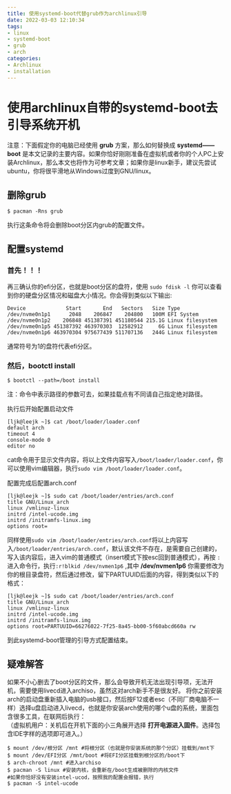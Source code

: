 ```yaml
---
title: 使用systemd-boot代替grub作为archlinux引导
date: 2022-03-03 12:10:34
tags:
- linux
- systemd-boot
- grub
- arch
categories:
- Archlinux
- installation
---
```


# 使用archlinux自带的systemd-boot去引导系统开机
注意：下面假定你的电脑已经使用 __grub__ 方案，那么如何替换成 __systemd——boot__ 是本文记录的主要内容。如果你恰好刚刚准备在虚拟机或者你的个人PC上安装Archlinux，那么本文也将作为可参考文章；如果你是linux新手，建议先尝试ubuntu，你将很平滑地从Windows过度到GNU/linux。

## 删除grub
```shell
$ pacman -Rns grub
```
执行这条命令将会删除boot分区内grub的配置文件。
## 配置systemd
### 首先！！！
再三确认你的efi分区，也就是boot分区的盘符，使用 `sudo fdisk -l` 你可以查看到你的硬盘分区情况和磁盘大小情况。你会得到类似以下输出:
```shell
Device             Start       End   Sectors   Size Type
/dev/nvme0n1p1      2048    206847    204800   100M EFI System
/dev/nvme0n1p2    206848 451387391 451180544 215.1G Linux filesystem
/dev/nvme0n1p5 451387392 463970303  12582912     6G Linux filesystem
/dev/nvme0n1p6 463970304 975677439 511707136   244G Linux filesystem
```
通常符号为1的盘符代表efi分区。
### 然后，bootctl install
```shell
$ bootctl --path=/boot install
```
注：命令中表示路径的参数可去，如果挂载点有不同请自己指定绝对路径。  

执行后开始配置启动文件
```shell
[ljk@leejk ~]$ cat /boot/loader/loader.conf
default arch
timeout 4
console-mode 0
editor no
```
cat命令用于显示文件内容，将以上文件内容写入`/boot/loader/loader.conf`，你可以使用vim编辑器，执行`sudo vim /boot/loader/loader.conf`。  

配置完成后配置arch.conf
```shell
[ljk@leejk ~]$ sudo cat /boot/loader/entries/arch.conf
title GNU/Linux_arch
linux /vmlinuz-linux
initrd /intel-ucode.img
initrd /initramfs-linux.img
options root=
```
同样使用`sudo vim /boot/loader/entries/arch.conf`将以上内容写入`/boot/loader/entries/arch.conf`，默认该文件不存在，是需要自己创建的，写入该内容后，进入vim的普通模式（insert模式下按esc回到普通模式），再按 `:` 进入命令行，执行`:r!blkid /dev/nvmen1p6` ,其中 __/dev/nvmen1p6__ 你需要修改为你的根目录盘符，然后通过修改，留下PARTUUID后面的内容，得到类似以下的格式：
```shell
[ljk@leejk ~]$ sudo cat /boot/loader/entries/arch.conf
title GNU/Linux_arch
linux /vmlinuz-linux
initrd /intel-ucode.img
initrd /initramfs-linux.img
options root=PARTUUID=66276022-7f25-8a45-bb00-5f60abcd660a rw
```
到此systemd-boot管理的引导方式配置结束。
## 疑难解答
如果不小心删去了boot分区的文件，那么会导致开机无法出现引导项，无法开机，需要使用livecd进入archiso，虽然这对arch新手不是很友好。
将你之前安装arch的启动盘重新插入电脑的usb接口，然后按F12或者esc（不同厂商电脑不一样）选择u盘启动进入livecd，也就是你安装arch使用的哪个u盘的系统，里面包含很多工具，在联网后执行：  
（虚拟机用户：关机后在开机下面的小三角展开选择 __打开电源进入固件__。选择包含IDE字样的选项即可进入。）
```shell
$ mount /dev/根分区 /mnt #将根分区（也就是你安装系统的那个分区）挂载到/mnt下
$ mount /dev/EFI分区 /mnt/boot #将EFI分区挂载到根分区的/boot下
$ arch-chroot /mnt #进入archiso
$ pacman -S linux #安装内核，会重新在/boot生成被删除的内核文件
#如果你恰好没有安装intel-ucod，按照我的配置会报错，执行
$ pacman -S intel-ucode
```